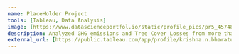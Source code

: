 ```yaml
---
name: PlaceHolder Project
tools: [Tableau, Data Analysis]
image: [https://www.datascienceportfol.io/static/profile_pics/pr5_45748C1CF13050721501.png]
description: Analyzed GHG emissions and Tree Cover Losses from more than 200 countries. Solely scraped data from various government web sources and reports to perform analysis & created an interactive dashboard in Tableau.
external_url: [https://public.tableau.com/app/profile/krishna.n.bharatula/viz/GlobalCO2EmissionsandTreeCoverLoss/Dashboard1]
---
```


